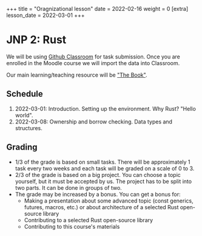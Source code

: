 +++
title = "Oragnizational lesson"
date = 2022-02-16
weight = 0
[extra]
lesson_date = 2022-03-01
+++

# JNP 2: Rust

We will be using [Github Classroom](https://classroom.github.com/) for task submission.
Once you are enrolled in the Moodle course we will import the data into Classroom.

Our main learning/teaching resource will be ["The Book"](https://doc.rust-lang.org/stable/book/).

## Schedule

1. 2022-03-01: Introduction. Setting up the environment. Why Rust? "Hello world".
2. 2022-03-08: Ownership and borrow checking. Data types and structures.

## Grading

- 1/3 of the grade is based on small tasks. There will be approximately 1 task every two weeks and each task will be graded on a scale of 0 to 3.
- 2/3 of the grade is based on a big project. You can choose a topic yourself, but it must be accepted by us. The project has to be split into two parts. It can be done in groups of two.
- The grade may be increased by a bonus. You can get a bonus for:
  - Making a presentation about some advanced topic (const generics, futures, macros, etc.) or about architecture of a selected Rust open-source library
  - Contributing to a selected Rust open-source library
  - Contributing to this course's materials
